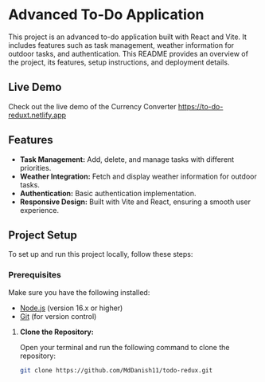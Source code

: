 # Advanced To-Do Application

This project is an advanced to-do application built with React and Vite. It includes features such as task management, weather information for outdoor tasks, and authentication. This README provides an overview of the project, its features, setup instructions, and deployment details.

## Live Demo

Check out the live demo of the Currency Converter 
https://to-do-reduxt.netlify.app

## Features

- **Task Management:** Add, delete, and manage tasks with different priorities.
- **Weather Integration:** Fetch and display weather information for outdoor tasks.
- **Authentication:** Basic authentication implementation.
- **Responsive Design:** Built with Vite and React, ensuring a smooth user experience.

## Project Setup

To set up and run this project locally, follow these steps:

### Prerequisites

Make sure you have the following installed:

- [Node.js](https://nodejs.org/) (version 16.x or higher)
- [Git](https://git-scm.com/) (for version control)


1. **Clone the Repository:**

   Open your terminal and run the following command to clone the repository:

   ```bash
   git clone https://github.com/MdDanish11/todo-redux.git

   
